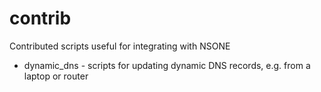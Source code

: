contrib
=======

Contributed scripts useful for integrating with NSONE

* dynamic_dns - scripts for updating dynamic DNS records, e.g. from a laptop or router

